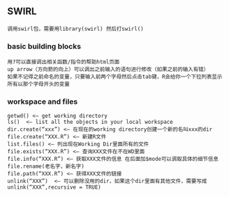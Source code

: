 ## SWIRL

	调用swirl包，需要用library(swirl) 然后打swirl() 

### basic building blocks
	用?可以直接调出相关函数/指令的帮助html页面
	up arrow（方向箭的向上）可以调出之前输入的语句进行修改（如果之前的输入有错）
	如果不记得之前命名的变量，只要输入前两个字母然后点击tab键，R会给你一个下拉列表显示所有以那个字母开头的变量

### workspace and files
	getwd() <— get working directory
	ls()  <— list all the objects in your local workspace 
	dir.create(“xxx”) <— 在现在的working directory创建一个新的名叫xxx的dir
	file.create(“XXX.R”) <— 新建R文件
	list.files() <— 列出现在Working Dir里面所有的文件
	file.exists(“XXX.R”) <— 查询XXX文件在不在WD里面
	file.info(“XXX.R”) <— 获取XXX文件的信息 在后面加$mode可以调取具体的细节信息
	file.rename(老名字，新名字)  
	file.path(“XXX.R”) <— 获得XXX文件的链接
	unlink(“XXX”)  <— 可以删除没用的dir，如果这个dir里面有其他文件，需要写成unlink(“XXX”,recursive = TRUE)
	
